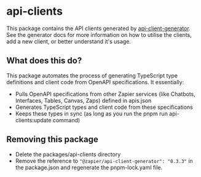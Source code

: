 # api-clients

This package contains the API clients generated by [api-client-generator](https://gitlab.com/zapier/team-developer-experience/api-client-generator). See the generator docs for more information on how to utilise the clients, add a new client, or better understand it's usage.

## What does this do? 
This package automates the process of generating TypeScript type definitions and client code from OpenAPI specifications. It essentially:
* Pulls OpenAPI specifications from other Zapier services (like Chatbots, Interfaces, Tables, Canvas, Zaps) defined in apis.json
* Generates TypeScript types and client code from these specifications
* Keeps these types in sync (as long as you run the pnpm run api-clients:update command)

## Removing this package
* Delete the packages/api-clients directory
* Remove the reference to `"@zapier/api-client-generator": "0.3.3"` in the package.json and regenerate the pnpm-lock.yaml file. 